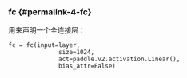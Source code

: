 

### fc {#permalink-4-fc}

用来声明一个全连接层：

```
fc = fc(input=layer,
              size=1024,
              act=paddle.v2.activation.Linear(),
              bias_attr=False)
```



